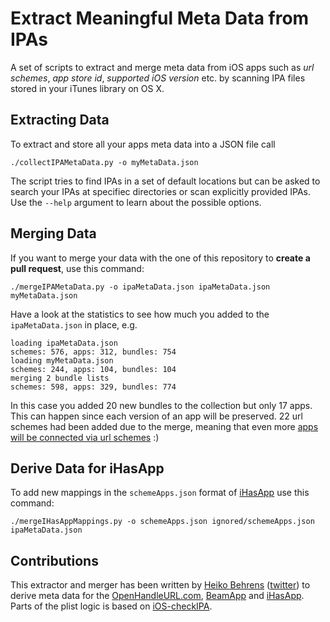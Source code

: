 # Extract Meaningful Meta Data from IPAs

A set of scripts to extract and merge meta data from iOS apps such as _url schemes_, _app store id_, _supported iOS version_ etc. by scanning IPA files stored in your iTunes library on OS X.

## Extracting Data

To extract and store all your apps meta data into a JSON file call

```
./collectIPAMetaData.py -o myMetaData.json
```

The script tries to find IPAs in a set of default locations but can be asked to search your IPAs at specifiec directories or scan explicitly provided IPAs. Use the `--help` argument to learn about the possible options.

## Merging Data

If you want to merge your data with the one of this repository to __create a pull request__, use this command:

```
./mergeIPAMetaData.py -o ipaMetaData.json ipaMetaData.json myMetaData.json
```

Have a look at the statistics to see how much you added to the `ipaMetaData.json` in place, e.g.

```
loading ipaMetaData.json
schemes: 576, apps: 312, bundles: 754
loading myMetaData.json
schemes: 244, apps: 104, bundles: 104
merging 2 bundle lists
schemes: 598, apps: 329, bundles: 774
```
In this case you added 20 new bundles to the collection but only 17 apps. This can happen since each version of an app will be preserved. 22 url schemes had been added due to the merge, meaning that even more [apps will be connected via url schemes][openHandleUrl] :)

## Derive Data for iHasApp

To add new mappings in the `schemeApps.json` format of [iHasApp][iHasApp] use this command:

```
./mergeIHasAppMappings.py -o schemeApps.json ignored/schemeApps.json ipaMetaData.json
```


## Contributions

This extractor and merger has been written by [Heiko Behrens](http://HeikoBehrens.net) ([twitter](http://twitter.com/hbehrens)) to derive meta data for the [OpenHandleURL.com][openHandleUrl], [BeamApp][BeamApp] and [iHasApp][iHasApp]. Parts of the plist logic is based on [iOS-checkIPA](https://github.com/apperian/iOS-checkIPA).

[openHandleUrl]: http://handleOpenUrl.com
[iHasApp]: https://github.com/danielamitay/iHasApp
[createPullRequest]: http://createPullRequest
[BeamApp]: http://getBeamApp.com

